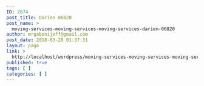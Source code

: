 ```yaml
---
ID: 2674
post_title: Darien 06820
post_name: >
  moving-services-moving-services-moving-services-darien-06820
author: mrgabonijeff@gmail.com
post_date: 2018-03-28 01:37:31
layout: page
link: >
  http://localhost/wordpress/moving-services-moving-services-moving-services-darien-06820/
published: true
tags: [ ]
categories: [ ]
---
```

